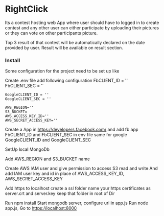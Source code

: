 # RightClick
Its a contest hosting web App where user should have to logged in to create contest and any other user can either participate by uploading their pictures or they can vote on other participants picture.

Top 3 result of that contest will be automatically declared on the date provided by user. Result will be available on result section.

### Install
Some configuration for the project need to be set up like 

Create .env file add following configuration
    FbCLIENT_ID = ''
    FbCLIENT_SEC = ''

    GoogleCLIENT_ID = ''
    GoogleCLIENT_SEC = ''

    AWS_REGION=''
    S3_BUCKET=
    AWS_ACCESS_KEY_ID=''
    AWS_SECRET_ACCESS_KEY=''

Create a App in <https://developers.facebook.com/> and add fb app FbCLIENT_ID and FbCLIENT_SEC in env file same for google GoogleCLIENT_ID and GoogleCLIENT_SEC

SetUp local MongoDb

Add AWS_REGION and S3_BUCKET name

Create AWS IAM user and give permission to access S3 read and write  And add IAM user key and id in place of AWS_ACCESS_KEY_ID, AWS_SECRET_ACCESS_KEY

Add https to localhost create a ssl folder name your https certificates as server.crt and server.key keep that folder in root of Dir

Run npm install
Start mongodb server, configure url in app.js 
Run node app.js, Go to <https://localhost:8000>


